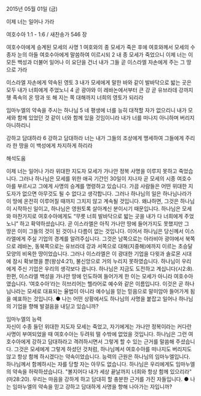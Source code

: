 2015년 05월 01일 (금)

이제 너는 일어나 가라



여호수아 1:1 - 1:6 / 새찬송가 546 장


여호수아에게 승계된 모세의 사명 
1 여호와의 종 모세가 죽은 후에 여호와께서 모세의 수종자 눈의 아들 여호수아에게 말씀하여 이르시되 
2 내 종 모세가 죽었으니 이제 너는 이 모든 백성과 더불어 일어나 이 요단을 건너 내가 그들 곧 이스라엘 자손에게 주는 그 땅으로 가라 

이스라엘 자손에게 약속된 영토
3 내가 모세에게 말한 바와 같이 발바닥으로 밟는 곳은 모두 내가 너희에게 주었노니 4 곧 광야와 이 레바논에서부터 큰 강 곧 유브라데 강까지 헷 족속의 온 땅과 또 해 지는 쪽 대해까지 너희의 영토가 되리라 

임마누엘의 약속을 주시는 하나님
5 네 평생에 너를 능히 대적할 자가 없으리니 내가 모세와 함께 있었던 것 같이 너와 함께 있을 것임이니라 내가 너를 떠나지 아니하며 버리지 아니하리니 

강하고 담대하라
6 강하고 담대하라 너는 내가 그들의 조상에게 맹세하여 그들에게 주리라 한 땅을 이 백성에게 차지하게 하리라

해석도움





이제 너는 일어나 가라
위대한 지도자 모세가 가나안 정복 사명을 이루지 못하고 죽었습니다. 그러나 하나님은 모세를 위한 애곡 기간인 30일이 지나자 곧 모세의 시종 여호수아를 부르시고 그에게 사명의 승계를 명령하고 있습니다. 가끔 사람들은 어떤 위대한 지도자가 없으면 아무것도 될 수 없다고 생각합니다. 그러나 하나님의 일은 하나님나라가 이 땅에 온전히 이루어질 때까지 그치지 않고 계속될 것입니다. 왜냐하면, 그것은 하나님이 시작하신 일이고, 하나님은 영원토록 살아계신 분이시기 때문입니다. 하나님은 모세와 마찬가지로 여호수아에게도 “무릇 너희 발바닥으로 밟는 곳을 내가 다 너희에게 주었노니” 하고 확약하셨습니다. 곧 이스라엘은 아직 가나안 땅에 들어가지도 못했지만 그 땅은 이미 그들의 것이 된 것이나 다름이 없는 것입니다. 이어서 하나님은 당신께서 이스라엘에게 주실 기업의 경계를 알려주십니다. 그것은 남쪽으로는 아라비아 광야에서 북쪽으로 레바논, 동북쪽으로는 유브라데 강과 서쪽으로 대해(지중해)에까지 이르는 초승달 모양의 비옥한 땅이었습니다. 그러나 이스라엘은 이 광대한 기업을 다윗과 솔로몬 시대에 잠시 확보했을 뿐(왕상4:21), 불신앙으로 거의 누리지 못하였습니다. 하나님이 우리에게 주신 기업은 우리의 생각보다 큽니다. 하나님은 지금도 도전하고 계십니다(시2:8). 한편, 이스라엘 백성을 가나안 땅에 인도하여 들어가게 한 이는 모세가 아니라 여호수아였습니다. ‘여호수아’라는 히브리어는 헬라어로 예수와 같은 이름입니다. 이것은 곧 하나님나라는 모세로 대표되는 율법이 아니라 예수님을 믿는 믿음으로 말미암아 들어가게 됨을 예표하는 것입니다.
● 나는 어떤 상황에서도 하나님의 사명을 붙잡고 일어나 하나님의 기업을 향해 발걸음을 내딛고 있습니까?  


임마누엘의 능력  
자신이 수종 들던 위대한 지도자 모세는 죽었고, 자기에게는 가나안 정복이라는 커다란 사명이 부여되었을 때 여호수아는 두려워 떨 수밖에 없었을 것입니다. 하나님은 그런 여호수아에게 강하고 담대하라고 격려하시면서 그렇게 할 수 있는 근거를 말씀해 주셨습니다. 그것은 모세에게 그렇게 하셨던 것처럼, 하나님께서 여호수아를 떠나지도 버리지도 않고 항상 함께 하시겠다는 약속이었습니다. 능력의 근원은 하나님의 임마누엘입니다. 하나님께서 함께하시는 자를  당할 자는 아무도 없습니다. 하나님은 우리에게도 임마누엘의 약속을 허락하셨습니다. "볼지어다 내가 세상 끝날까지 너희와 항상 함께 있으리라"(마28:20). 우리는 마음을 강하게 하고 담대히 할 충분한 근거를 가진 자들입니다.
● 나는 임마누엘의 약속을 믿고 강하고 담대하게 사명을 향해 나아가는 자입니까?